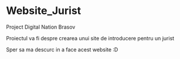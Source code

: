 # Website_Jurist

Project Digital Nation Brasov

Proiectul va fi despre crearea unui site de introducere pentru un jurist

Sper sa ma descurc in a face acest website :D